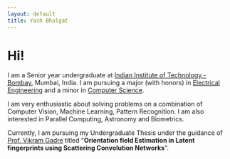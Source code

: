 ```yaml
---
layout: default
title: Yash Bhalgat
---
```


# Hi!


I am a Senior year undergraduate at [Indian Institute of Technology - Bombay](https://www.iitb.ac.in), Mumbai, India. I am pursuing a major (with honors) in [Electrical Engineering](https://www.ee.iitb.ac.in) and a minor in [Computer Science](https://www.cse.iitb.ac.in).

I am very enthusiastic about solving problems on a combination of Computer Vision, Machine Learning, Pattern Recognition. I am also interested in Parallel Computing, Astronomy and Biometrics.

Currently, I am pursuing my Undergraduate Thesis under the guidance of [Prof. Vikram Gadre](https://www.ee.iitb.ac.in/wiki/faculty/vmgadre) titled "**Orientation field Estimation in Latent fingerprints using Scattering Convolution Networks**".


